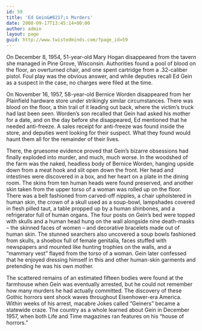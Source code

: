 ```yaml
---
id: 59
title: 'Ed Gein&#8217;s Murders'
date: 2008-09-17T13:45:14+00:00
author: admin
layout: page
guid: http://www.twistedminds.com/?page_id=59
---
```

<p class="dropcap-first">
  On December 8, 1954, 51-year-old Mary Hogan disappeared from the tavern she managed in Pine Grove, Wisconsin. Authorities found a pool of blood on the floor, an overturned chair, and one spent cartridge from a .32-caliber pistol. Foul play was the obvious answer, and while deputies recall Ed Gein as a suspect in the case, no charges were filed at the time.
</p>

On November 16, 1957, 58-year-old Bernice Worden disappeared from her Plainfield hardware store under strikingly similar circumstances. There was blood on the floor, a thin trail of it leading out back, where the victim&#8217;s truck had last been seen. Worden&#8217;s son recalled that Gein had asked his mother for a date, and on the day before she disappeared, Ed mentioned that he needed anti-freeze. A sales receipt for anti-freeze was found inside the store, and deputies went looking for their suspect. What they found would haunt them all for the remainder of their lives.

There, the gruesome evidence proved that Gein&#8217;s bizarre obsessions had finally exploded into murder, and much, much worse. In the woodshed of the farm was the naked, headless body of Bernice Worden, hanging upside down from a meat hook and slit open down the front. Her head and intestines were discovered in a box, and her heart on a plate in the dining room. The skins from ten human heads were found preserved, and another skin taken from the upper torso of a woman was rolled up on the floor. There was a belt fashioned from carved-off nipples, a chair upholstered in human skin, the crown of a skull used as a soup-bowl, lampshades covered in flesh pilled taut, a table propped up by a human shinbones, and a refrigerator full of human organs. The four posts on Gein&#8217;s bed were topped with skulls and a human head hung on the wall alongside nine death-masks &#8211; the skinned faces of women &#8211; and decorative bracelets made out of human skin. The stunned searchers also uncovered a soup bowls fashioned from skulls, a shoebox full of female genitalia, faces stuffed with newspapers and mounted like hunting trophies on the walls, and a &#8220;mammary vest&#8221; flayed from the torso of a woman. Gein later confessed that he enjoyed dressing himself in this and other human-skin garments and pretending he was his own mother.

The scattered remains of an estimated fifteen bodies were found at the farmhouse when Gein was eventually arrested, but he could not remember how many murders he had actually committed. The discovery of these Gothic horrors sent shock waves throughout Eisenhower-era America. Within weeks of his arrest, macabre Jokes called &#8220;Geiners&#8221; became a statewide craze. The country as a whole learned about Gein in December 1957, when both Life and Time magazines ran features on his &#8220;house of horrors.&#8221;